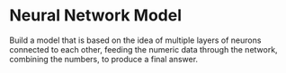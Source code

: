# Neural Network Model

Build a model that is based on the idea of multiple layers of neurons
connected to each other, feeding the numeric data through the network,
combining the numbers, to produce a final answer.
